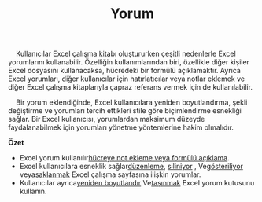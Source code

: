 ﻿---
title: Yorum
second_title: Aspose.Cells Cloud Documen
type: docs
url: /tr/comments/
aliases: [/working-with-comments/]
keywords: REST API, spreadsheets, excel, comment
description: "Cells.Cloud API, Excel için çalışır: yorumlar çalışır"
weight: 100
kwords: Excel, Office Cloud, REST API, Elektronik Tablo, PDF, CSV, Json, Markdwon, Yorumlar
---
&nbsp;&nbsp;&nbsp;&nbsp;Kullanıcılar Excel çalışma kitabı oluştururken çeşitli nedenlerle Excel yorumlarını kullanabilir. Özelliğin kullanımlarından biri, özellikle diğer kişiler Excel dosyasını kullanacaksa, hücredeki bir formülü açıklamaktır. Ayrıca Excel yorumları, diğer kullanıcılar için hatırlatıcılar veya notlar eklemek ve diğer Excel çalışma kitaplarıyla çapraz referans vermek için de kullanılabilir.

&nbsp;&nbsp;&nbsp;&nbsp;Bir yorum eklendiğinde, Excel kullanıcılara yeniden boyutlandırma, şekli değiştirme ve yorumları tercih ettikleri stile göre biçimlendirme esnekliği sağlar. Bir Excel kullanıcısı, yorumlardan maksimum düzeyde faydalanabilmek için yorumları yönetme yöntemlerine hakim olmalıdır.

**Özet**

-  Excel yorum kullanılır[hücreye not ekleme veya formülü açıklama](/cells/tr/comments/add/).
-  Excel kullanıcılara esneklik sağlar[düzenleme](/cells/tr/comments/update/), [siliniyor](/cells/tr/comments/delete/) , Ve[gösteriliyor](/cells/tr/comments/get/) veya[saklanmak](/cells/tr/comments/update/) Excel çalışma sayfasına ilişkin yorumlar.
-  Kullanıcılar ayrıca[yeniden boyutlandır](/cells/tr/comments/update/) Ve[taşınmak](/cells/tr/comments/update/) Excel yorum kutusunu kullanın.
